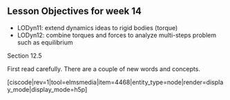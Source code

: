 ## Lesson Objectives for week 14

* LODyn11: extend dynamics ideas to rigid bodies (torque) 
* LODyn12: combine torques and forces to analyze multi-steps problem such as equilibrium

<stop-note title="Read Knight 4ed" icon="stopnoteicons:book-icon">
  <span slot="message">Section 12.5</span>
</stop-note>

First read carefully. There are a couple of new words and concepts. 

[ciscode|rev=1|tool=elmsmedia|item=4468|entity_type=node|render=display_mode|display_mode=h5p]